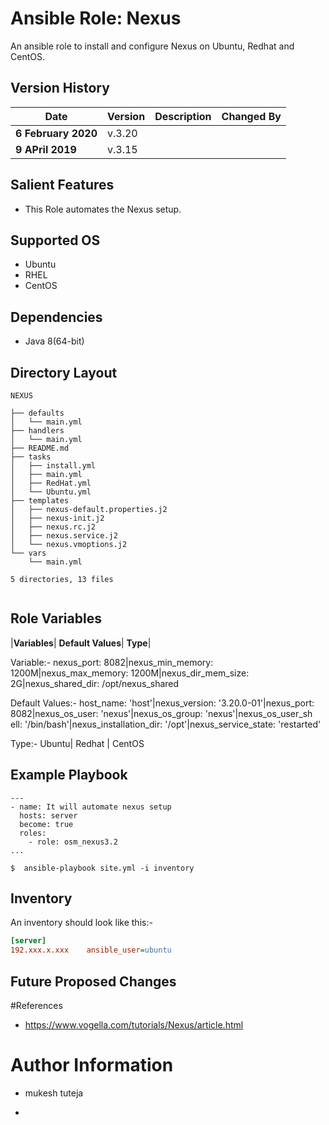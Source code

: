 Ansible Role: Nexus
=====================================
An ansible role to install and configure Nexus on Ubuntu, Redhat and CentOS.

Version History
---------------

|**Date**| **Version**| **Description**| **Changed By** |
|----------|---------|---------------|-----------------|
|**6 February 2020** | v.3.20 | |
|**9 APril 2019** | v.3.15 | |

Salient Features
----------------

- This Role automates the Nexus setup.


Supported OS
------------

* Ubuntu
* RHEL
* CentOS

Dependencies
------------

* Java 8(64-bit)


Directory Layout
----------------
```
NEXUS

├── defaults
│   └── main.yml
├── handlers
│   └── main.yml
├── README.md
├── tasks
│   ├── install.yml
│   ├── main.yml
│   ├── RedHat.yml
│   └── Ubuntu.yml
├── templates
│   ├── nexus-default.properties.j2
│   ├── nexus-init.j2
│   ├── nexus.rc.j2
│   ├── nexus.service.j2
│   └── nexus.vmoptions.j2
└── vars
    └── main.yml

5 directories, 13 files


```

Role Variables
--------------

|**Variables**| **Default Values**| **Type**|

Variable:- nexus_port: 8082|nexus_min_memory: 1200M|nexus_max_memory: 1200M|nexus_dir_mem_size: 2G|nexus_shared_dir: /opt/nexus_shared

Default Values:- host_name: 'host'|nexus_version: '3.20.0-01'|nexus_port: 8082|nexus_os_user: 'nexus'|nexus_os_group: 'nexus'|nexus_os_user_sh                 ell: '/bin/bash'|nexus_installation_dir: '/opt'|nexus_service_state: 'restarted'

Type:- Ubuntu| Redhat | CentOS

 
Example Playbook
----------------
```
---
- name: It will automate nexus setup
  hosts: server
  become: true
  roles:
    - role: osm_nexus3.2
...

$  ansible-playbook site.yml -i inventory

```

Inventory
----------
An inventory should look like this:-
```ini
[server]                 
192.xxx.x.xxx    ansible_user=ubuntu 
```

Future Proposed Changes
-----------------------


#References

* https://www.vogella.com/tutorials/Nexus/article.html

# Author Information

* mukesh tuteja

* 

